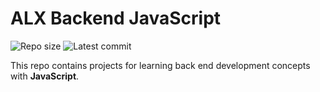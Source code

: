 # ALX Backend JavaScript

![Repo size](https://img.shields.io/github/repo-size/AdiyoFouad/alx-backend-javascript)
![Latest commit](https://img.shields.io/github/last-commit/AdiyoFouad/alx-backend-javascript/main?style=round-square)

This repo contains projects for learning back end development concepts with __JavaScript__.
